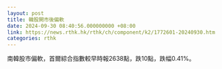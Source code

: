 ```yaml
---
layout: post
title: 韓股開市後偏軟
date: 2024-09-30 08:40:56.000000000 +08:00
link: https://news.rthk.hk/rthk/ch/component/k2/1772601-20240930.htm
categories: rthk
---
```


南韓股市偏軟，首爾綜合指數較早時報2638點，跌10點，跌幅0.41%。
